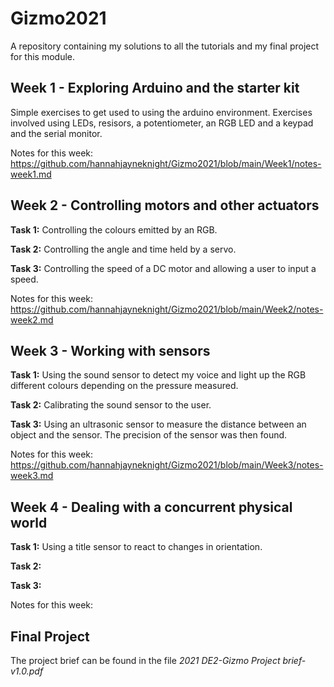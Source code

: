 # Gizmo2021

A repository containing my solutions to all the tutorials and my final project for this module.

## Week 1 - Exploring Arduino and the starter kit
Simple exercises to get used to using the arduino environment. Exercises involved using LEDs, resisors, a potentiometer, an RGB LED and a keypad and the serial monitor. <br />

Notes for this week: https://github.com/hannahjayneknight/Gizmo2021/blob/main/Week1/notes-week1.md 

## Week 2 - Controlling motors and other actuators
**Task 1:** Controlling the colours emitted by an RGB. <br />

**Task 2:** Controlling the angle and time held by a servo. <br />

**Task 3:** Controlling the speed of a DC motor and allowing a user to input a speed. <br />

Notes for this week: https://github.com/hannahjayneknight/Gizmo2021/blob/main/Week2/notes-week2.md 

## Week 3 - Working with sensors
**Task 1:** Using the sound sensor to detect my voice and light up the RGB different colours depending on the pressure measured. <br />

**Task 2:** Calibrating the sound sensor to the user. <br />

**Task 3:** Using an ultrasonic sensor to measure the distance between an object and the sensor. The precision of the sensor was then found. <br />

Notes for this week: https://github.com/hannahjayneknight/Gizmo2021/blob/main/Week3/notes-week3.md

## Week 4 - Dealing with a concurrent physical world
**Task 1:**  Using a title sensor to react to changes in orientation. <br />

**Task 2:** <br />

**Task 3:**  <br />

Notes for this week: 

## Final Project
The project brief can be found in the file _2021 DE2-Gizmo Project brief-v1.0.pdf_
